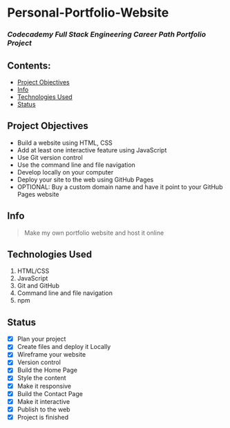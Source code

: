 # Personal-Portfolio-Website
### _Codecademy Full Stack Engineering Career Path Portfolio Project_

## Contents: 
* [Project Objectives](#Project-Objectives)<br>
* [Info](#Info)<br>
* [Technologies Used](#Technologies-Used)<br>
* [Status](#Status)<br>

## Project Objectives
* Build a website using HTML, CSS
* Add at least one interactive feature using JavaScript
* Use Git version control
* Use the command line and file navigation
* Develop locally on your computer
* Deploy your site to the web using GitHub Pages
* OPTIONAL: Buy a custom domain name and have it point to your GitHub Pages website

## Info
> Make my own portfolio website and host it online

## Technologies Used
1. HTML/CSS
2. JavaScript
3. Git and GitHub
4. Command line and file navigation
5. npm 

## Status
- [x] Plan your project
- [x] Create files and deploy it Locally
- [x] Wireframe your website
- [x] Version control
- [x] Build the Home Page
- [x] Style the content
- [x] Make it responsive
- [x] Build the Contact Page
- [x] Make it interactive
- [x] Publish to the web
- [x] Project is finished
